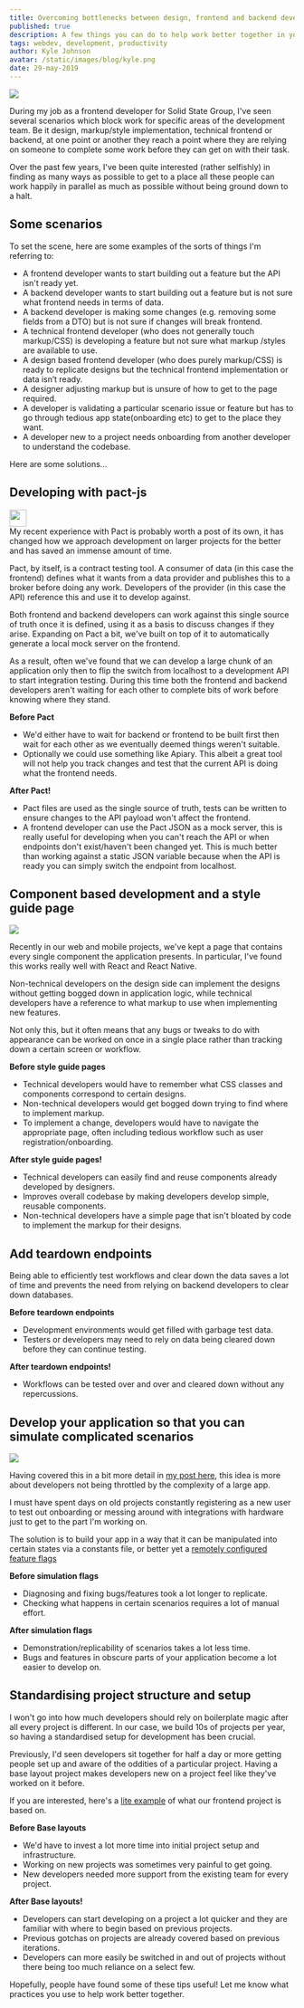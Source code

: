 ```yaml
---
title: Overcoming bottlenecks between design, frontend and backend developers
published: true
description: A few things you can do to help work better together in your development team
tags: webdev, development, productivity
author: Kyle Johnson
avatar: /static/images/blog/kyle.png
date: 29-may-2019
---
```


<img src="https://i.ibb.co/QnSn2xD/traffic.jpg"/>

During my job as a frontend developer for Solid State Group, I've seen several scenarios which block work for specific areas of the development team. Be it design, markup/style implementation, technical frontend or backend, at one point or another they reach a point where they are relying on someone to complete some work before they can get on with their task.

Over the past few years, I've been quite interested (rather selfishly) in finding as many ways as possible to get to a place all these people can work happily in parallel as much as possible without being ground down to a halt.

## Some scenarios

To set the scene, here are some examples of the sorts of things I'm referring to:

- A frontend developer wants to start building out a feature but the API isn't ready yet.
- A backend developer wants to start building out a feature but is not sure what frontend needs in terms of data.
- A backend developer is making some changes (e.g. removing some fields from a DTO) but is not sure if changes will break frontend.
- A technical frontend developer (who does not generally touch markup/CSS) is developing a feature but not sure what markup /styles are available to use.
- A design based frontend developer (who does purely markup/CSS) is ready to replicate designs but the technical frontend implementation or data isn’t ready.
- A designer adjusting markup but is unsure of how to get to the page required.
- A developer is validating a particular scenario issue or feature but has to go through tedious app state(onboarding etc) to get to the place they want.
- A developer new to a project needs onboarding from another developer to understand the codebase.

Here are some solutions...

## Developing with pact-js

<img height=30 src="https://raw.githubusercontent.com/pact-foundation/pact-logo/master/media/logo-black.png"/>

<br/>
My recent experience with Pact is probably worth a post of its own, it has changed how we approach development on larger projects for the better and has saved an immense amount of time.

Pact, by itself, is a contract testing tool. A consumer of data (in this case the frontend) defines what it wants from a data provider and publishes this to a broker before doing any work. Developers of the provider (in this case the API) reference this and use it to develop against.

Both frontend and backend developers can work against this single source of truth once it is defined, using it as a basis to discuss changes if they arise. Expanding on Pact a bit, we've built on top of it to automatically generate a local mock server on the frontend.

As a result, often we've found that we can develop a large chunk of an application only then to flip the switch from localhost to a development API to start integration testing. During this time both the frontend and backend developers aren't waiting for each other to complete bits of work before knowing where they stand.

**Before Pact**
 - We'd either have to wait for backend or frontend to be built first then wait for each other as we eventually deemed things weren't suitable.
 - Optionally we could use something like Apiary. This albeit a great tool will not help you track changes and test that the current API is doing what the frontend needs.

**After Pact!**
- Pact files are used as the single source of truth, tests can be written to ensure changes to the API payload won't affect the frontend.
- A frontend developer can use the Pact JSON as a mock server, this is really useful for developing when you can't reach the API or when endpoints don't exist/haven't been changed yet. This is much better than working against a static JSON variable because when the API is ready you can simply switch the endpoint from localhost.
 
## Component based development and a style guide page
<img src="https://i.imgur.com/klecdce.png"/>

Recently in our web and mobile projects, we've kept a page that contains every single component the application presents. In particular, I've found this works really well with React and React Native.

Non-technical developers on the design side can implement the designs without getting bogged down in application logic, while technical developers have a reference to what markup to use when implementing new features.

Not only this, but it often means that any bugs or tweaks to do with appearance can be worked on once in a single place rather than tracking down a certain screen or workflow.

**Before style guide pages**
 - Technical developers would have to remember what CSS classes and components correspond to certain designs.
 - Non-technical developers would get bogged down trying to find where to implement markup.
 - To implement a change, developers would have to navigate the appropriate page, often including tedious workflow such as user registration/onboarding.

**After style guide pages!**
- Technical developers can easily find and reuse components already developed by designers.
- Improves overall codebase by making developers develop simple, reusable components.
- Non-technical developers have a simple page that isn't bloated by code to implement the markup for their designs.
  
## Add teardown endpoints

Being able to efficiently test workflows and clear down the data saves a lot of time and prevents the need from relying on backend developers to clear down databases.

**Before teardown endpoints**
 - Development environments would get filled with garbage test data.
 - Testers or developers may need to rely on data being cleared down before they can continue testing.

**After teardown endpoints!**
 - Workflows can be tested over and over and cleared down without any repercussions.

##  Develop your application so that you can simulate complicated scenarios

<img src="https://res.cloudinary.com/practicaldev/image/fetch/s--Zt0VBETr--/c_limit%2Cf_auto%2Cfl_progressive%2Cq_auto%2Cw_880/https://preview.ibb.co/kkXXD9/download.png"/>

Having covered this in a bit more detail in [my post here](https://dev.to/kylessg/using-feature-flags-for-client-demos-and-simulating-complex-scenarios-1gih), this idea is more about developers not being throttled by the complexity of a large app. 

I must have spent days on old projects constantly registering as a new user to test out onboarding or messing around with integrations with hardware just to get to the part I'm working on. 

The solution is to build your app in a way that it can be manipulated into certain states via a constants file, or better yet a [remotely configured feature flags](https://bullet-train.io)

**Before simulation flags**
 - Diagnosing and fixing bugs/features took a lot longer to replicate.
 - Checking what happens in certain scenarios requires a lot of manual effort.

**After simulation flags**
 - Demonstration/replicability of scenarios takes a lot less time.
 - Bugs and features in obscure parts of your application become a lot easier to develop on.

## Standardising project structure and setup

I won't go into how much developers should rely on boilerplate magic after all every project is different. In our case, we build 10s of projects per year, so having a standardised setup for development has been crucial.

Previously, I'd seen developers sit together for half a day or more getting people set up and aware of the oddities of a particular project. Having a base layout project makes developers new on a project feel like they've worked on it before.

If you are interested, here's a [lite example](https://dev.to/kylessg/a-sensible-approach-to-cross-platform-development-with-react-and-react-native-57pk) of what our frontend project is based on.

**Before Base layouts**
 - We'd have to invest a lot more time into initial project setup and infrastructure. 
 - Working on new projects was sometimes very painful to get going.
 - New developers needed more support from the existing team for every project.

**After Base layouts!**
- Developers can start developing on a project a lot quicker and they are familiar with where to begin based on previous projects. 
- Previous gotchas on projects are already covered based on previous iterations.
- Developers can more easily be switched in and out of projects without there being too much reliance on a select few.


Hopefully, people have found some of these tips useful! Let me know what practices you use to help work better together.
